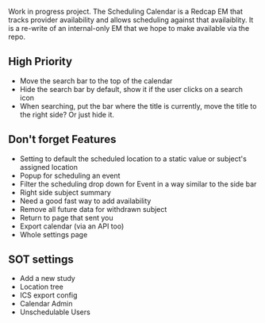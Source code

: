 Work in progress project. The Scheduling Calendar is a Redcap EM that tracks provider availability and allows scheduling against that availaiblity. It is a re-write of an internal-only EM that we hope to make available via the repo. 


## High Priority

* Move the search bar to the top of the calendar
* Hide the search bar by default, show it if the user clicks on a search icon
* When searching, put the bar where the title is currently, move the title to the right side? Or just hide it.

## Don't forget Features

* Setting to default the scheduled location to a static value or subject's assigned location
* Popup for scheduling an event
* Filter the scheduling drop down for Event in a way similar to the side bar
* Right side subject summary
* Need a good fast way to add availability
* Remove all future data for withdrawn subject
* Return to page that sent you
* Export calendar (via an API too)
* Whole settings page

## SOT settings

* Add a new study
* Location tree
* ICS export config
* Calendar Admin
* Unschedulable Users
